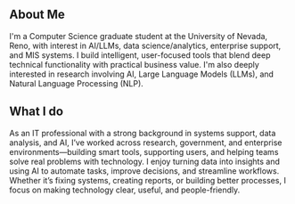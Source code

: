 ## About Me
I'm a Computer Science graduate student at the University of Nevada, Reno, with interest in AI/LLMs, data science/analytics, enterprise support, and MIS systems. I build intelligent, user-focused tools that blend deep technical functionality with practical business value. I'm also deeply interested in research involving AI, Large Language Models (LLMs), and Natural Language Processing (NLP).

## What I do
As an IT professional with a strong background in systems support, data analysis, and AI, I’ve worked across research, government, and enterprise environments—building smart tools, supporting users, and helping teams solve real problems with technology. I enjoy turning data into insights and using AI to automate tasks, improve decisions, and streamline workflows. Whether it’s fixing systems, creating reports, or building better processes, I focus on making technology clear, useful, and people-friendly.
